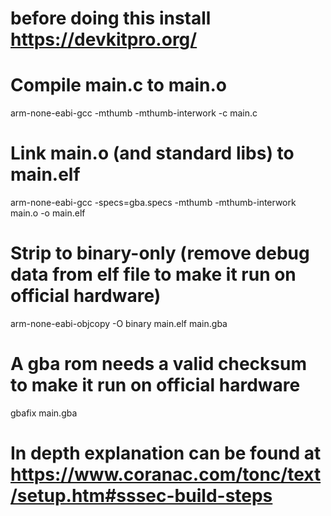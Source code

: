 # before doing this install https://devkitpro.org/



# Compile main.c to main.o
arm-none-eabi-gcc -mthumb -mthumb-interwork -c main.c

# Link main.o (and standard libs) to main.elf
arm-none-eabi-gcc -specs=gba.specs -mthumb -mthumb-interwork main.o -o main.elf

# Strip to binary-only (remove debug data from elf file to make it run on official hardware)
arm-none-eabi-objcopy -O binary main.elf main.gba

# A gba rom needs a valid checksum to make it run on official hardware
gbafix main.gba





# In depth explanation can be found at https://www.coranac.com/tonc/text/setup.htm#sssec-build-steps